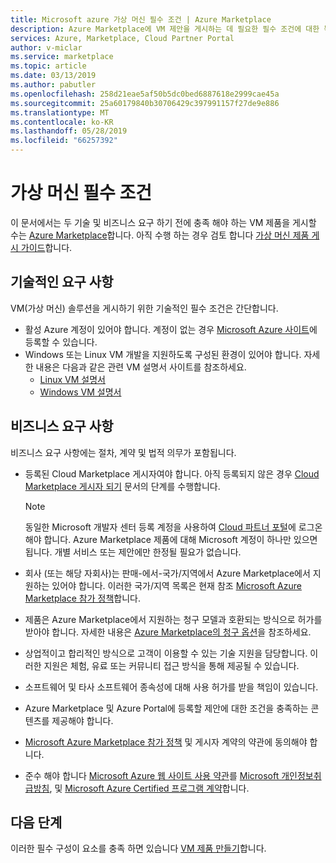 ```yaml
---
title: Microsoft azure 가상 머신 필수 조건 | Azure Marketplace
description: Azure Marketplace에 VM 제안을 게시하는 데 필요한 필수 조건에 대한 목록입니다.
services: Azure, Marketplace, Cloud Partner Portal
author: v-miclar
ms.service: marketplace
ms.topic: article
ms.date: 03/13/2019
ms.author: pabutler
ms.openlocfilehash: 258d21eae5af50b5dc0bed6887618e2999cae45a
ms.sourcegitcommit: 25a60179840b30706429c397991157f27de9e886
ms.translationtype: MT
ms.contentlocale: ko-KR
ms.lasthandoff: 05/28/2019
ms.locfileid: "66257392"
---
```

# <a name="virtual-machine-prerequisites"></a>가상 머신 필수 조건

이 문서에서는 두 기술 및 비즈니스 요구 하기 전에 충족 해야 하는 VM 제품을 게시할 수는 [Azure Marketplace](https://azuremarketplace.microsoft.com/marketplace/)합니다.  아직 수행 하는 경우 검토 합니다 [가상 머신 제품 게시 가이드](../../marketplace-virtual-machines.md)합니다.


## <a name="technical-requirements"></a>기술적인 요구 사항

VM(가상 머신) 솔루션을 게시하기 위한 기술적인 필수 조건은 간단합니다.

- 활성 Azure 계정이 있어야 합니다. 계정이 없는 경우 [Microsoft Azure 사이트](https://azure.microsoft.com)에 등록할 수 있습니다.  
- Windows 또는 Linux VM 개발을 지원하도록 구성된 환경이 있어야 합니다.  자세한 내용은 다음과 같은 관련 VM 설명서 사이트를 참조하세요.
    - [Linux VM 설명서](https://docs.microsoft.com/azure/virtual-machines/linux/)
    - [Windows VM 설명서](https://docs.microsoft.com/azure/virtual-machines/windows/)


## <a name="business-requirements"></a>비즈니스 요구 사항

비즈니스 요구 사항에는 절차, 계약 및 법적 의무가 포함됩니다. 

<!-- TD: Aren't most of these business requirements common to all AMP offerings?  If yes, then move to higher level, perhaps to the AMP section "Become a Cloud Marketplace Publisher" -->
<!-- TD: Need references for remaining docs/business reqs!-->

- 등록된 Cloud Marketplace 게시자여야 합니다.  아직 등록되지 않은 경우 [Cloud Marketplace 게시자 되기](https://docs.microsoft.com/azure/marketplace/become-publisher) 문서의 단계를 수행합니다.

    > [!NOTE]
    > 동일한 Microsoft 개발자 센터 등록 계정을 사용하여 [Cloud 파트너 포털](https://cloudpartner.azure.com)에 로그온해야 합니다.
    > Azure Marketplace 제품에 대해 Microsoft 계정이 하나만 있으면 됩니다. 개별 서비스 또는 제안에만 한정될 필요가 없습니다.
    
- 회사 (또는 해당 자회사)는 판매-에서-국가/지역에서 Azure Marketplace에서 지 원하는 있어야 합니다.  이러한 국가/지역 목록은 현재 참조 [Microsoft Azure Marketplace 참가 정책](https://azure.microsoft.com/support/legal/marketplace/participation-policies/)합니다.
- 제품은 Azure Marketplace에서 지원하는 청구 모델과 호환되는 방식으로 허가를 받아야 합니다.  자세한 내용은 [Azure Marketplace의 청구 옵션](https://docs.microsoft.com/azure/marketplace/billing-options-azure-marketplace)을 참조하세요. 
- 상업적이고 합리적인 방식으로 고객이 이용할 수 있는 기술 지원을 담당합니다. 이러한 지원은 체험, 유료 또는 커뮤니티 접근 방식을 통해 제공될 수 있습니다.
- 소프트웨어 및 타사 소프트웨어 종속성에 대해 사용 허가를 받을 책임이 있습니다.
- Azure Marketplace 및 Azure Portal에 등록할 제안에 대한 조건을 충족하는 콘텐츠를 제공해야 합니다. <!-- TD: Meaning/links? -->
- [Microsoft Azure Marketplace 참가 정책](https://azure.microsoft.com/support/legal/marketplace/participation-policies/) 및 게시자 계약의 약관에 동의해야 합니다.
- 준수 해야 합니다 [Microsoft Azure 웹 사이트 사용 약관](https://azure.microsoft.com/support/legal/website-terms-of-use/)를 [Microsoft 개인정보취급방침](https://privacy.microsoft.com/privacystatement), 및 [Microsoft Azure Certified 프로그램 계약](https://azure.microsoft.com/support/legal/marketplace/certified-program-agreement/)합니다.


## <a name="next-steps"></a>다음 단계

이러한 필수 구성이 요소를 충족 하면 있습니다 [VM 제품 만들기](./cpp-create-offer.md)합니다.
